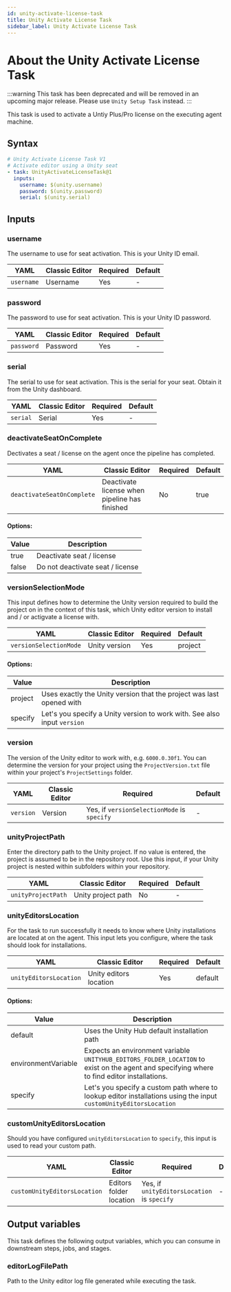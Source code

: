 ```yaml
---
id: unity-activate-license-task
title: Unity Activate License Task
sidebar_label: Unity Activate License Task
---
```


# About the Unity Activate License Task

:::warning
This task has been deprecated and will be removed in an upcoming major release. Please use `Unity Setup Task` instead.
:::

This task is used to activate a Untiy Plus/Pro license on the executing agent machine.

## Syntax

```yaml
# Unity Activate License Task V1
# Activate editor using a Unity seat
- task: UnityActivateLicenseTask@1
  inputs:
    username: $(unity.username)
    password: $(unity.password)
    serial: $(unity.serial)
```

## Inputs

### username

The username to use for seat activation. This is your Unity ID email.

| YAML                       | Classic Editor                | Required | Default |
|----------------------------|-------------------------------|----------|---------|
| `username` | Username | Yes       | - |

### password

The password to use for seat activation. This is your Unity ID password.

| YAML                       | Classic Editor                | Required | Default |
|----------------------------|-------------------------------|----------|---------|
| `password` | Password | Yes       | - |

### serial

The serial to use for seat activation. This is the serial for your seat. Obtain it from the Unity dashboard.

| YAML                       | Classic Editor                | Required | Default |
|----------------------------|-------------------------------|----------|---------|
| `serial` | Serial | Yes      | - |

### deactivateSeatOnComplete

Dectivates a seat / license on the agent once the pipeline has completed.

| YAML                       | Classic Editor                | Required | Default |
|----------------------------|-------------------------------|----------|---------|
| `deactivateSeatOnComplete` | Deactivate license when pipeline has finished | No       | true |

#### Options:

| Value               | Description                                                                                                                                 |
| ------------------- | ------------------------------------------------------------------------------------------------------------------------------------------- |
| true            | Deactivate seat / license                                                                                               |
| false             | Do not deactivate seat / license                              |

### versionSelectionMode

This input defines how to determine the Unity version required to build the project on in the context of this task, which Unity editor version to install and / or actigvate a license with.

| YAML                       | Classic Editor                | Required | Default |
|----------------------------|-------------------------------|----------|---------|
| `versionSelectionMode` | Unity version | Yes       | project |

#### Options:

| Value               | Description                                                                                                                                 |
| ------------------- | ------------------------------------------------------------------------------------------------------------------------------------------- |
| project            | Uses exactly the Unity version that the project was last opened with                                                                                               |
| specify             | Let's you specify a Unity version to work with. See also input `version`                              |

### version

The version of the Unity editor to work with, e.g. `6000.0.30f1`. You can determine the version for your project using the `ProjectVersion.txt` file within your project's `ProjectSettings` folder.

| YAML                       | Classic Editor                | Required | Default |
|----------------------------|-------------------------------|----------|---------|
| `version` | Version | Yes, if `versionSelectionMode` is `specify`       | - |

### unityProjectPath

Enter the directory path to the Unity project. If no value is entered, the project is assumed to be in the repository root. Use this input, if your Unity project is nested within subfolders within your repository.

| YAML                       | Classic Editor                | Required | Default |
|----------------------------|-------------------------------|----------|---------|
| `unityProjectPath` | Unity project path | No       | - |

### unityEditorsLocation

For the task to run successfully it needs to know where Unity installations are located at on the agent. This input lets you configure,
where the task should look for installations.

| YAML                       | Classic Editor                | Required | Default |
|----------------------------|-------------------------------|----------|---------|
| `unityEditorsLocation` | Unity editors location | Yes       | default |

#### Options:

| Value               | Description                                                                                                                                 |
| ------------------- | ------------------------------------------------------------------------------------------------------------------------------------------- |
| default            | Uses the Unity Hub default installation path                                                                                               |
| environmentVariable | Expects an environment variable `UNITYHUB_EDITORS_FOLDER_LOCATION` to exist on the agent and specifying where to find editor installations. |
| specify             | Let's you specify a custom path where to lookup editor installations using the input `customUnityEditorsLocation`                              |

### customUnityEditorsLocation

Should you have configured `unityEditorsLocation` to `specify`, this input is used to read your custom path.

| YAML                       | Classic Editor                | Required | Default |
|----------------------------|-------------------------------|----------|---------|
| `customUnityEditorsLocation` | Editors folder location | Yes, if `unityEditorsLocation` is `specify`       | - |

## Output variables

This task defines the following output variables, which you can consume in downstream steps, jobs, and stages.

### editorLogFilePath

Path to the Unity editor log file generated while executing the task.